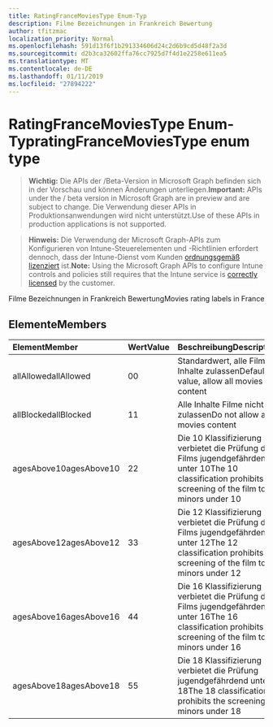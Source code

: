 ```yaml
---
title: RatingFranceMoviesType Enum-Typ
description: Filme Bezeichnungen in Frankreich Bewertung
author: tfitzmac
localization_priority: Normal
ms.openlocfilehash: 591d13f6f1b291334606d24c2d6b9cd5d48f2a3d
ms.sourcegitcommit: d2b3ca32602ffa76cc7925d7f4d1e2258e611ea5
ms.translationtype: MT
ms.contentlocale: de-DE
ms.lasthandoff: 01/11/2019
ms.locfileid: "27894222"
---
```

# <a name="ratingfrancemoviestype-enum-type"></a><span data-ttu-id="814e5-103">RatingFranceMoviesType Enum-Typ</span><span class="sxs-lookup"><span data-stu-id="814e5-103">ratingFranceMoviesType enum type</span></span>

> <span data-ttu-id="814e5-104">**Wichtig:** Die APIs der /Beta-Version in Microsoft Graph befinden sich in der Vorschau und können Änderungen unterliegen.</span><span class="sxs-lookup"><span data-stu-id="814e5-104">**Important:** APIs under the / beta version in Microsoft Graph are in preview and are subject to change.</span></span> <span data-ttu-id="814e5-105">Die Verwendung dieser APIs in Produktionsanwendungen wird nicht unterstützt.</span><span class="sxs-lookup"><span data-stu-id="814e5-105">Use of these APIs in production applications is not supported.</span></span>

> <span data-ttu-id="814e5-106">**Hinweis:** Die Verwendung der Microsoft Graph-APIs zum Konfigurieren von Intune-Steuerelementen und -Richtlinien erfordert dennoch, dass der Intune-Dienst vom Kunden [ordnungsgemäß lizenziert](https://go.microsoft.com/fwlink/?linkid=839381) ist.</span><span class="sxs-lookup"><span data-stu-id="814e5-106">**Note:** Using the Microsoft Graph APIs to configure Intune controls and policies still requires that the Intune service is [correctly licensed](https://go.microsoft.com/fwlink/?linkid=839381) by the customer.</span></span>

<span data-ttu-id="814e5-107">Filme Bezeichnungen in Frankreich Bewertung</span><span class="sxs-lookup"><span data-stu-id="814e5-107">Movies rating labels in France</span></span>
## <a name="members"></a><span data-ttu-id="814e5-108">Elemente</span><span class="sxs-lookup"><span data-stu-id="814e5-108">Members</span></span>
|<span data-ttu-id="814e5-109">Element</span><span class="sxs-lookup"><span data-stu-id="814e5-109">Member</span></span>|<span data-ttu-id="814e5-110">Wert</span><span class="sxs-lookup"><span data-stu-id="814e5-110">Value</span></span>|<span data-ttu-id="814e5-111">Beschreibung</span><span class="sxs-lookup"><span data-stu-id="814e5-111">Description</span></span>|
|:---|:---|:---|
|<span data-ttu-id="814e5-112">allAllowed</span><span class="sxs-lookup"><span data-stu-id="814e5-112">allAllowed</span></span>|<span data-ttu-id="814e5-113">0</span><span class="sxs-lookup"><span data-stu-id="814e5-113">0</span></span>|<span data-ttu-id="814e5-114">Standardwert, alle Filme Inhalte zulassen</span><span class="sxs-lookup"><span data-stu-id="814e5-114">Default value, allow all movies content</span></span>|
|<span data-ttu-id="814e5-115">allBlocked</span><span class="sxs-lookup"><span data-stu-id="814e5-115">allBlocked</span></span>|<span data-ttu-id="814e5-116">1</span><span class="sxs-lookup"><span data-stu-id="814e5-116">1</span></span>|<span data-ttu-id="814e5-117">Alle Inhalte Filme nicht zulassen</span><span class="sxs-lookup"><span data-stu-id="814e5-117">Do not allow any movies content</span></span>|
|<span data-ttu-id="814e5-118">agesAbove10</span><span class="sxs-lookup"><span data-stu-id="814e5-118">agesAbove10</span></span>|<span data-ttu-id="814e5-119">2</span><span class="sxs-lookup"><span data-stu-id="814e5-119">2</span></span>|<span data-ttu-id="814e5-120">Die 10 Klassifizierung verbietet die Prüfung des Films jugendgefährdend unter 10</span><span class="sxs-lookup"><span data-stu-id="814e5-120">The 10 classification prohibits the screening of the film to minors under 10</span></span>|
|<span data-ttu-id="814e5-121">agesAbove12</span><span class="sxs-lookup"><span data-stu-id="814e5-121">agesAbove12</span></span>|<span data-ttu-id="814e5-122">3</span><span class="sxs-lookup"><span data-stu-id="814e5-122">3</span></span>|<span data-ttu-id="814e5-123">Die 12 Klassifizierung verbietet die Prüfung des Films jugendgefährdend unter 12</span><span class="sxs-lookup"><span data-stu-id="814e5-123">The 12 classification prohibits the screening of the film to minors under 12</span></span>|
|<span data-ttu-id="814e5-124">agesAbove16</span><span class="sxs-lookup"><span data-stu-id="814e5-124">agesAbove16</span></span>|<span data-ttu-id="814e5-125">4</span><span class="sxs-lookup"><span data-stu-id="814e5-125">4</span></span>|<span data-ttu-id="814e5-126">Die 16 Klassifizierung verbietet die Prüfung des Films jugendgefährdend unter 16</span><span class="sxs-lookup"><span data-stu-id="814e5-126">The 16 classification prohibits the screening of the film to minors under 16</span></span>|
|<span data-ttu-id="814e5-127">agesAbove18</span><span class="sxs-lookup"><span data-stu-id="814e5-127">agesAbove18</span></span>|<span data-ttu-id="814e5-128">5</span><span class="sxs-lookup"><span data-stu-id="814e5-128">5</span></span>|<span data-ttu-id="814e5-129">Die 18 Klassifizierung verbietet die Prüfung jugendgefährdend unter 18</span><span class="sxs-lookup"><span data-stu-id="814e5-129">The 18 classification prohibits the screening to minors under 18</span></span>|





